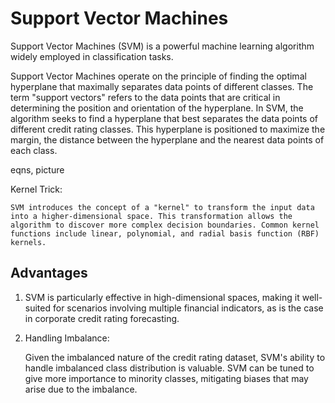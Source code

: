 # Support Vector Machines

Support Vector Machines (SVM) is a powerful machine learning algorithm widely employed in classification tasks.

Support Vector Machines operate on the principle of finding the optimal hyperplane that maximally separates data points of different classes. The term "support vectors" refers to the data points that are critical in determining the position and orientation of the hyperplane. In SVM, the algorithm seeks to find a hyperplane that best separates the data points of different credit rating classes. This hyperplane is positioned to maximize the margin, the distance between the hyperplane and the nearest data points of each class.

eqns, picture

Kernel Trick:

    SVM introduces the concept of a "kernel" to transform the input data into a higher-dimensional space. This transformation allows the algorithm to discover more complex decision boundaries. Common kernel functions include linear, polynomial, and radial basis function (RBF) kernels.

## Advantages

1. SVM is particularly effective in high-dimensional spaces, making it well-suited for scenarios involving multiple financial indicators, as is the case in corporate credit rating forecasting.

2. Handling Imbalance:

    Given the imbalanced nature of the credit rating dataset, SVM's ability to handle imbalanced class distribution is valuable. SVM can be tuned to give more importance to minority classes, mitigating biases that may arise due to the imbalance.

